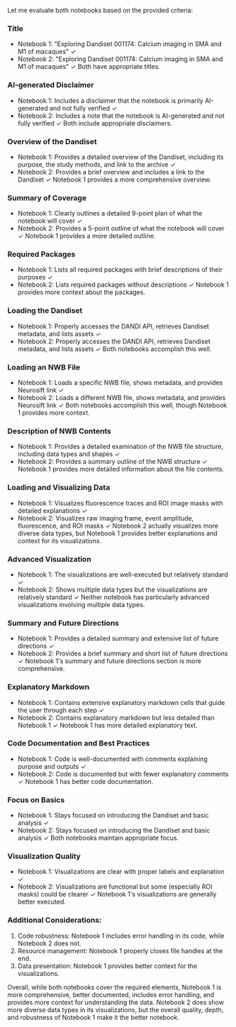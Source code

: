 Let me evaluate both notebooks based on the provided criteria:

### Title
- Notebook 1: "Exploring Dandiset 001174: Calcium imaging in SMA and M1 of macaques" ✓
- Notebook 2: "Exploring Dandiset 001174: Calcium imaging in SMA and M1 of macaques" ✓
Both have appropriate titles.

### AI-generated Disclaimer
- Notebook 1: Includes a disclaimer that the notebook is primarily AI-generated and not fully verified ✓
- Notebook 2: Includes a note that the notebook is AI-generated and not fully verified ✓
Both include appropriate disclaimers.

### Overview of the Dandiset
- Notebook 1: Provides a detailed overview of the Dandiset, including its purpose, the study methods, and link to the archive ✓
- Notebook 2: Provides a brief overview and includes a link to the Dandiset ✓
Notebook 1 provides a more comprehensive overview.

### Summary of Coverage
- Notebook 1: Clearly outlines a detailed 9-point plan of what the notebook will cover ✓
- Notebook 2: Provides a 5-point outline of what the notebook will cover ✓
Notebook 1 provides a more detailed outline.

### Required Packages
- Notebook 1: Lists all required packages with brief descriptions of their purposes ✓
- Notebook 2: Lists required packages without descriptions ✓
Notebook 1 provides more context about the packages.

### Loading the Dandiset
- Notebook 1: Properly accesses the DANDI API, retrieves Dandiset metadata, and lists assets ✓
- Notebook 2: Properly accesses the DANDI API, retrieves Dandiset metadata, and lists assets ✓
Both notebooks accomplish this well.

### Loading an NWB File
- Notebook 1: Loads a specific NWB file, shows metadata, and provides Neurosift link ✓
- Notebook 2: Loads a different NWB file, shows metadata, and provides Neurosift link ✓
Both notebooks accomplish this well, though Notebook 1 provides more context.

### Description of NWB Contents
- Notebook 1: Provides a detailed examination of the NWB file structure, including data types and shapes ✓
- Notebook 2: Provides a summary outline of the NWB structure ✓
Notebook 1 provides more detailed information about the file contents.

### Loading and Visualizing Data
- Notebook 1: Visualizes fluorescence traces and ROI image masks with detailed explanations ✓
- Notebook 2: Visualizes raw imaging frame, event amplitude, fluorescence, and ROI masks ✓
Notebook 2 actually visualizes more diverse data types, but Notebook 1 provides better explanations and context for its visualizations.

### Advanced Visualization
- Notebook 1: The visualizations are well-executed but relatively standard ✓
- Notebook 2: Shows multiple data types but the visualizations are relatively standard ✓
Neither notebook has particularly advanced visualizations involving multiple data types.

### Summary and Future Directions
- Notebook 1: Provides a detailed summary and extensive list of future directions ✓
- Notebook 2: Provides a brief summary and short list of future directions ✓
Notebook 1's summary and future directions section is more comprehensive.

### Explanatory Markdown
- Notebook 1: Contains extensive explanatory markdown cells that guide the user through each step ✓
- Notebook 2: Contains explanatory markdown but less detailed than Notebook 1 ✓
Notebook 1 has more detailed explanatory text.

### Code Documentation and Best Practices
- Notebook 1: Code is well-documented with comments explaining purpose and outputs ✓
- Notebook 2: Code is documented but with fewer explanatory comments ✓
Notebook 1 has better code documentation.

### Focus on Basics
- Notebook 1: Stays focused on introducing the Dandiset and basic analysis ✓
- Notebook 2: Stays focused on introducing the Dandiset and basic analysis ✓
Both notebooks maintain appropriate focus.

### Visualization Quality
- Notebook 1: Visualizations are clear with proper labels and explanation ✓
- Notebook 2: Visualizations are functional but some (especially ROI masks) could be clearer ✓
Notebook 1's visualizations are generally better executed.

### Additional Considerations:
1. Code robustness: Notebook 1 includes error handling in its code, while Notebook 2 does not.
2. Resource management: Notebook 1 properly closes file handles at the end.
3. Data presentation: Notebook 1 provides better context for the visualizations.

Overall, while both notebooks cover the required elements, Notebook 1 is more comprehensive, better documented, includes error handling, and provides more context for understanding the data. Notebook 2 does show more diverse data types in its visualizations, but the overall quality, depth, and robustness of Notebook 1 make it the better notebook.